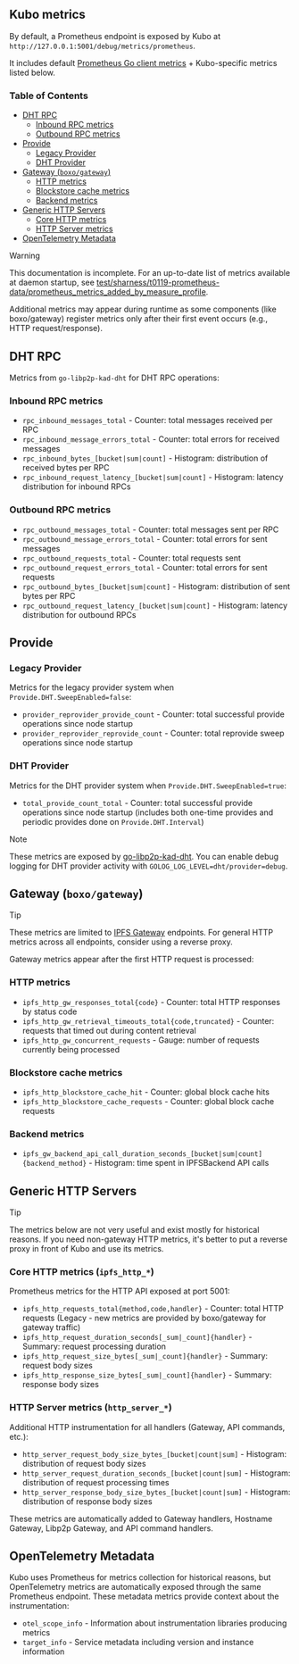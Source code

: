 ## Kubo metrics

By default, a Prometheus endpoint is exposed by Kubo at `http://127.0.0.1:5001/debug/metrics/prometheus`.

It includes default [Prometheus Go client metrics](https://prometheus.io/docs/guides/go-application/) + Kubo-specific metrics listed below.

### Table of Contents

- [DHT RPC](#dht-rpc)
  - [Inbound RPC metrics](#inbound-rpc-metrics)
  - [Outbound RPC metrics](#outbound-rpc-metrics)
- [Provide](#provide)
  - [Legacy Provider](#legacy-provider)
  - [DHT Provider](#dht-provider)
- [Gateway (`boxo/gateway`)](#gateway-boxogateway)
  - [HTTP metrics](#http-metrics)
  - [Blockstore cache metrics](#blockstore-cache-metrics)
  - [Backend metrics](#backend-metrics)
- [Generic HTTP Servers](#generic-http-servers)
  - [Core HTTP metrics](#core-http-metrics-ipfs_http_)
  - [HTTP Server metrics](#http-server-metrics-http_server_)
- [OpenTelemetry Metadata](#opentelemetry-metadata)

> [!WARNING]
> This documentation is incomplete. For an up-to-date list of metrics available at daemon startup, see [test/sharness/t0119-prometheus-data/prometheus_metrics_added_by_measure_profile](https://github.com/ipfs/kubo/blob/master/test/sharness/t0119-prometheus-data/prometheus_metrics_added_by_measure_profile).
>
> Additional metrics may appear during runtime as some components (like boxo/gateway) register metrics only after their first event occurs (e.g., HTTP request/response).

## DHT RPC

Metrics from `go-libp2p-kad-dht` for DHT RPC operations:

### Inbound RPC metrics

- `rpc_inbound_messages_total` - Counter: total messages received per RPC
- `rpc_inbound_message_errors_total` - Counter: total errors for received messages
- `rpc_inbound_bytes_[bucket|sum|count]` - Histogram: distribution of received bytes per RPC
- `rpc_inbound_request_latency_[bucket|sum|count]` - Histogram: latency distribution for inbound RPCs

### Outbound RPC metrics

- `rpc_outbound_messages_total` - Counter: total messages sent per RPC
- `rpc_outbound_message_errors_total` - Counter: total errors for sent messages
- `rpc_outbound_requests_total` - Counter: total requests sent
- `rpc_outbound_request_errors_total` - Counter: total errors for sent requests
- `rpc_outbound_bytes_[bucket|sum|count]` - Histogram: distribution of sent bytes per RPC
- `rpc_outbound_request_latency_[bucket|sum|count]` - Histogram: latency distribution for outbound RPCs

## Provide

### Legacy Provider

Metrics for the legacy provider system when `Provide.DHT.SweepEnabled=false`:

- `provider_reprovider_provide_count` - Counter: total successful provide operations since node startup
- `provider_reprovider_reprovide_count` - Counter: total reprovide sweep operations since node startup

### DHT Provider

Metrics for the DHT provider system when `Provide.DHT.SweepEnabled=true`:

- `total_provide_count_total` - Counter: total successful provide operations since node startup (includes both one-time provides and periodic provides done on `Provide.DHT.Interval`)

> [!NOTE]
> These metrics are exposed by [go-libp2p-kad-dht](https://github.com/libp2p/go-libp2p-kad-dht/). You can enable debug logging for DHT provider activity with `GOLOG_LOG_LEVEL=dht/provider=debug`.

## Gateway (`boxo/gateway`)

> [!TIP]
> These metrics are limited to [IPFS Gateway](https://specs.ipfs.tech/http-gateways/) endpoints. For general HTTP metrics across all endpoints, consider using a reverse proxy.

Gateway metrics appear after the first HTTP request is processed:

### HTTP metrics

- `ipfs_http_gw_responses_total{code}` - Counter: total HTTP responses by status code
- `ipfs_http_gw_retrieval_timeouts_total{code,truncated}` - Counter: requests that timed out during content retrieval
- `ipfs_http_gw_concurrent_requests` - Gauge: number of requests currently being processed

### Blockstore cache metrics

- `ipfs_http_blockstore_cache_hit` - Counter: global block cache hits
- `ipfs_http_blockstore_cache_requests` - Counter: global block cache requests

### Backend metrics

- `ipfs_gw_backend_api_call_duration_seconds_[bucket|sum|count]{backend_method}` - Histogram: time spent in IPFSBackend API calls

## Generic HTTP Servers

> [!TIP]
> The metrics below are not very useful and exist mostly for historical reasons. If you need non-gateway HTTP metrics, it's better to put a reverse proxy in front of Kubo and use its metrics.

### Core HTTP metrics (`ipfs_http_*`)

Prometheus metrics for the HTTP API exposed at port 5001:

- `ipfs_http_requests_total{method,code,handler}` - Counter: total HTTP requests (Legacy - new metrics are provided by boxo/gateway for gateway traffic)
- `ipfs_http_request_duration_seconds[_sum|_count]{handler}` - Summary: request processing duration
- `ipfs_http_request_size_bytes[_sum|_count]{handler}` - Summary: request body sizes
- `ipfs_http_response_size_bytes[_sum|_count]{handler}` - Summary: response body sizes

### HTTP Server metrics (`http_server_*`)

Additional HTTP instrumentation for all handlers (Gateway, API commands, etc.):

- `http_server_request_body_size_bytes_[bucket|count|sum]` - Histogram: distribution of request body sizes
- `http_server_request_duration_seconds_[bucket|count|sum]` - Histogram: distribution of request processing times
- `http_server_response_body_size_bytes_[bucket|count|sum]` - Histogram: distribution of response body sizes

These metrics are automatically added to Gateway handlers, Hostname Gateway, Libp2p Gateway, and API command handlers.

## OpenTelemetry Metadata

Kubo uses Prometheus for metrics collection for historical reasons, but OpenTelemetry metrics are automatically exposed through the same Prometheus endpoint. These metadata metrics provide context about the instrumentation:

- `otel_scope_info` - Information about instrumentation libraries producing metrics
- `target_info` - Service metadata including version and instance information